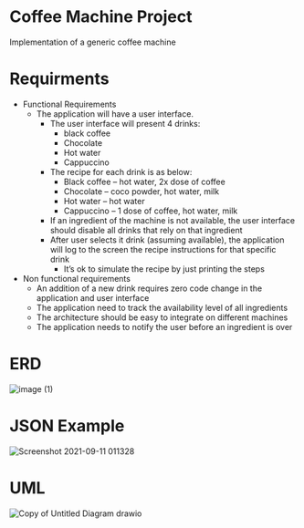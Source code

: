 # Coffee Machine Project
Implementation of a generic coffee machine

# Requirments
* Functional Requirements
  * The application will have a user interface.
    * The user interface will present 4 drinks:
      * black coffee
      * Chocolate
      * Hot water
      * Cappuccino
    * The recipe for each drink is as below:
      * Black coffee – hot water, 2x dose of coffee
      * Chocolate – coco powder, hot water, milk
      * Hot water – hot water
      * Cappuccino – 1 dose of coffee, hot water, milk
    * If an ingredient of the machine is not available, the user interface should disable all drinks that rely on that ingredient
    * After user selects it drink (assuming available), the application will log to the screen the recipe instructions for that specific drink
      *  It’s ok to simulate the recipe by just printing the steps
* Non functional requirements
  * An addition of a new drink requires zero code change in the application and user interface
  * The application need to track the availability level of all ingredients
  * The architecture should be easy to integrate on different machines
  * The application needs to notify the user before an ingredient is over

# ERD
![image (1)](https://user-images.githubusercontent.com/6663720/132923728-d6e2d80b-35e1-48cb-abdb-75936277fdc8.png)


# JSON Example
![Screenshot 2021-09-11 011328](https://user-images.githubusercontent.com/6663720/132923196-67115403-336e-49eb-8927-ddb7cc636ff6.png)


# UML
![Copy of Untitled Diagram drawio](https://user-images.githubusercontent.com/6663720/132923843-7de5424e-9d83-4899-acbd-fc676dbd6570.png)


